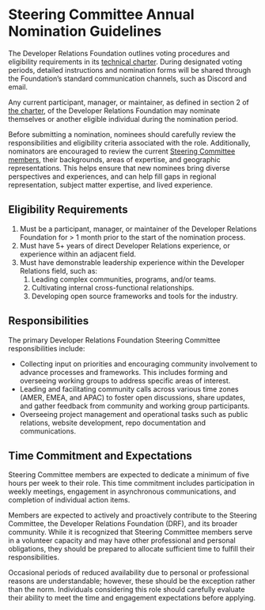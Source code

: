 # Steering Committee Annual Nomination Guidelines

The Developer Relations Foundation outlines voting procedures and eligibility requirements in its [technical charter](https://github.com/DevRel-Foundation/governance/blob/main/Technical_Charter.adoc). During designated voting periods, detailed instructions and nomination forms will be shared through the Foundation’s standard communication channels, such as Discord and email.

Any current participant, manager, or maintainer, as defined in section 2 of [the charter](https://github.com/DevRel-Foundation/governance/blob/main/Technical_Charter.adoc), of the Developer Relations Foundation may nominate themselves or another eligible individual during the nomination period.

Before submitting a nomination, nominees should carefully review the responsibilities and eligibility criteria associated with the role. Additionally, nominators are encouraged to review the current [Steering Committee members](http://dev-rel.org/about/steering-committee), their backgrounds, areas of expertise, and geographic representations. This helps ensure that new nominees bring diverse perspectives and experiences, and can help fill gaps in regional representation, subject matter expertise, and lived experience.

## Eligibility Requirements

1.  Must be a participant, manager, or maintainer of the Developer Relations Foundation for > 1 month prior to the start of the nomination process.
2.  Must have 5+ years of direct Developer Relations experience, or experience within an adjacent field.
3.  Must have demonstrable leadership experience within the Developer Relations field, such as:
    1.  Leading complex communities, programs, and/or teams.
    2.  Cultivating internal cross-functional relationships.
    3.  Developing open source frameworks and tools for the industry.

## Responsibilities 

The primary Developer Relations Foundation Steering Committee responsibilities include:
*   Collecting input on priorities and encouraging community involvement to advance processes and frameworks. This includes forming and overseeing working groups to address specific areas of interest.
*   Leading and facilitating community calls across various time zones (AMER, EMEA, and APAC) to foster open discussions, share updates, and gather feedback from community and working group participants.
*   Overseeing project management and operational tasks such as public relations, website development, repo documentation and communications.

## Time Commitment and Expectations

Steering Committee members are expected to dedicate a minimum of five hours per week to their role. This time commitment includes participation in weekly meetings, engagement in asynchronous communications, and completion of individual action items.

Members are expected to actively and proactively contribute to the Steering Committee, the Developer Relations Foundation (DRF), and its broader community. While it is recognized that Steering Committee members serve in a volunteer capacity and may have other professional and personal obligations, they should be prepared to allocate sufficient time to fulfill their responsibilities.

Occasional periods of reduced availability due to personal or professional reasons are understandable; however, these should be the exception rather than the norm. Individuals considering this role should carefully evaluate their ability to meet the time and engagement expectations before applying.
